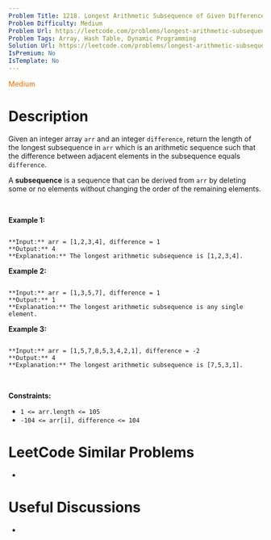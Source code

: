 ```yaml
---
Problem Title: 1218. Longest Arithmetic Subsequence of Given Difference
Problem Difficulty: Medium
Problem Url: https://leetcode.com/problems/longest-arithmetic-subsequence-of-given-difference/
Problem Tags: Array, Hash Table, Dynamic Programming
Solution Url: https://leetcode.com/problems/longest-arithmetic-subsequence-of-given-difference/solution/
IsPremium: No
IsTemplate: No
---
```


<span style="color: rgb(239, 108, 0);">Medium</span>

# Description

Given an integer array `arr` and an integer `difference`, return the length of the longest subsequence in `arr` which is an arithmetic sequence such that the difference between adjacent elements in the subsequence equals `difference`.


A **subsequence** is a sequence that can be derived from `arr` by deleting some or no elements without changing the order of the remaining elements.


 


**Example 1:**



```

**Input:** arr = [1,2,3,4], difference = 1
**Output:** 4
**Explanation:** The longest arithmetic subsequence is [1,2,3,4].
```

**Example 2:**



```

**Input:** arr = [1,3,5,7], difference = 1
**Output:** 1
**Explanation:** The longest arithmetic subsequence is any single element.

```

**Example 3:**



```

**Input:** arr = [1,5,7,8,5,3,4,2,1], difference = -2
**Output:** 4
**Explanation:** The longest arithmetic subsequence is [7,5,3,1].

```

 


**Constraints:**


* `1 <= arr.length <= 105`
* `-104 <= arr[i], difference <= 104`




# LeetCode Similar Problems

- []()

# Useful Discussions

- []()
